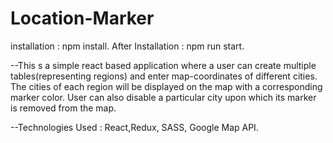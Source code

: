 # Location-Marker
installation : npm install.
After Installation : npm run start.
  
--This s a simple react based application where a user can create multiple tables(representing regions) and enter map-coordinates of different cities.
 The cities of each region will be displayed on the map with a corresponding marker color. User can also disable a particular city upon which its marker is removed from the map.
 
 
--Technologies Used : React,Redux, SASS, Google Map API.

